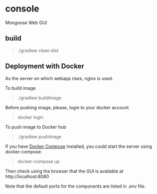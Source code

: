 # console
Mongoose Web GUI

## build
>./gradlew clean dist

## Deployment with Docker
As the server on which webapp rises, nginx is used.

To build image
>./gradlew buildImage

Before pushing image, please, login to your docker account
>docker login

To push image to Docker hub
>./gradlew pushImage

If you have [Docker Compose](https://docs.docker.com/compose/install/) installed, you could start the server using docker-compose:
> docker-compose up

Then check using the browser that the GUI is available at
http://localhost:8080

Note that the default ports for the components are listed in .env file.
